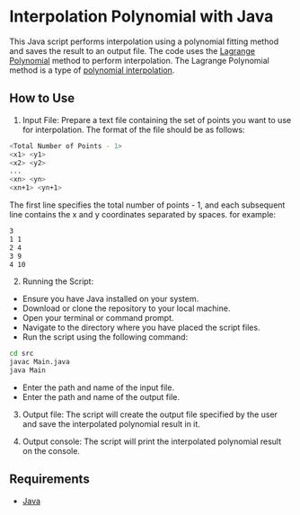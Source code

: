 # Interpolation Polynomial with Java

This Java script performs interpolation using a polynomial fitting method and saves the result to an output file. The code uses the [Lagrange Polynomial](https://en.wikipedia.org/wiki/Lagrange_polynomial) method to perform interpolation. The Lagrange Polynomial method is a type of [polynomial interpolation](https://en.wikipedia.org/wiki/Polynomial_interpolation).


## How to Use
1. Input File:
Prepare a text file containing the set of points you want to use for interpolation. The format of the file should be as follows:
```bash
<Total Number of Points - 1>
<x1> <y1>
<x2> <y2>
...
<xn> <yn>
<xn+1> <yn+1>

```
The first line specifies the total number of points - 1, and each subsequent line contains the x and y coordinates separated by spaces.
for example:
```bash
3
1 1
2 4
3 9
4 10
```

2. Running the Script:
- Ensure you have Java installed on your system.
- Download or clone the repository to your local machine.
- Open your terminal or command prompt.
- Navigate to the directory where you have placed the script files.
- Run the script using the following command:
```bash
cd src
javac Main.java
java Main
```
- Enter the path and name of the input file.
- Enter the path and name of the output file.

3. Output file:
The script will create the output file specified by the user and save the interpolated polynomial result in it.

4. Output console:
The script will print the interpolated polynomial result on the console.

## Requirements
- [Java](https://www.java.com/en/download/)